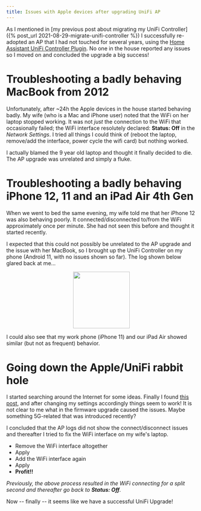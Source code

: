 ```yaml
---
title: Issues with Apple devices after upgrading UniFi AP
---
```


As I mentioned in [my previous post about migrating my UniFi Controller]({% post_url 2021-08-29-migrate-unifi-controller %})
I successfully re-adopted an AP that I had not touched for several years, using
the [Home Assistant UniFi Controller Plugin][ha-unifi].
No one in the house reported any issues so I moved on and concluded the upgrade
a big success!

# Troubleshooting a badly behaving MacBook from 2012

Unfortunately, after ~24h the Apple devices in the house started behaving badly.
My wife (who is a Mac and iPhone user) noted that the WiFi on her laptop stopped
working.
It was not *just* the connection to the WiFi that occasionally failed; the WiFi
interface resolutely declared: **Status: Off** in the *Network Settings*.
I tried all things I could think of (reboot the laptop, remove/add the interface,
power cycle the wifi card) but nothing worked.

I actually blamed the 9 year old laptop and thought it finally decided to die.
The AP upgrade was unrelated and simply a fluke.

# Troubleshooting a badly behaving iPhone 12, 11 and an iPad Air 4th Gen

When we went to bed the same evening, my wife told me that her iPhone 12 was also
behaving poorly.
It connected/disconnected to/from the WiFi approximately once per minute.
She had not seen this before and thought it started recently.

I expected that this could not possibly be unrelated to the AP upgrade and the
issue with her MacBook, so I brought up the UniFi Controller on my phone
(Android 11, with no issues shown so far).
The log shown below glared back at me...

<p align="center">
  <img width="150" src="{{ site.url }}/assets/images/ap-issues.jpg">
</p>

I could also see that my work phone (iPhone 11) and our iPad Air showed similar
(but not as frequent) behavior.

# Going down the Apple/UniFi rabbit hole

I started searching around the Internet for some ideas.
Finally I found [this post][apple-sauce], and after changing my settings
accordingly things seem to work!
It is not clear to me what in the firmware upgrade caused the issues.
Maybe something 5G-related that was introduced recently?

I concluded that the AP logs did not show the connect/disconnect issues
and thereafter I tried to fix the WiFi interface on my wife's laptop.

* Remove the WiFi interface altogether
* Apply
* Add the WiFi interface again
* Apply
* **Profit!!**

*Previously, the above process resulted in the WiFi connecting for a split
second and thereafter go back to **Status: Off**.*

Now -- finally -- it seems like we have a successful UniFi Upgrade!


[ha-unifi]: https://github.com/hassio-addons/addon-unifi
[apple-sauce]: https://community.ui.com/questions/iPhone-Constantly-Disconnects-and-Reconnects/0240acbd-6db7-4f52-86b9-e75ac7373948#answer/73c33161-be05-42d4-8bd3-ddcf2d1bf2b8